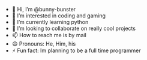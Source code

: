- 👋 Hi, I’m @bunny-bunster
- 👀 I’m interested in coding and gaming
- 🌱 I’m currently learning python
- 💞️ I’m looking to collaborate on really cool projects
- 📫 How to reach me is by mail
- 😄 Pronouns: He, Him, his
- ⚡ Fun fact: Im planning to be a full time programmer

<!---
bunny-bunster/bunny-bunster is a ✨ special ✨ repository because its `README.md` (this file) appears on your GitHub profile.
You can click the Preview link to take a look at your changes.
--->
